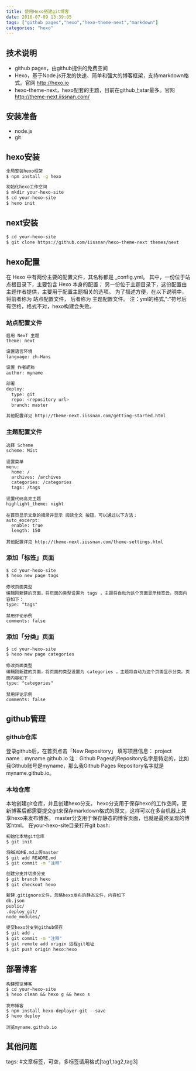 ```yaml
---
title: 使用Hexo搭建git博客
date: 2016-07-09 13:39:05
tags: ["github pages","hexo","hexo-theme-next","markdown"]
categories: "hexo"
---
```

## 技术说明
* github pages，由github提供的免费空间
* Hexo，基于Node.js开发的快速、简单和强大的博客框架，支持markdown格式。官网 http://hexo.io
* hexo-theme-next，hexo配套的主题，目前在github上star最多。官网 http://theme-next.iissnan.com/

## 安装准备
* node.js  
* git

## hexo安装
``` bash
全局安装hexo框架
$ npm install -g hexo

初始化hexo工作空间
$ mkdir your-hexo-site
$ cd your-hexo-site
$ hexo init
```

## next安装
``` bash
$ cd your-hexo-site
$ git clone https://github.com/iissnan/hexo-theme-next themes/next
```

## hexo配置
在 Hexo 中有两份主要的配置文件，其名称都是 _config.yml。 
其中，一份位于站点根目录下，主要包含 Hexo 本身的配置；
另一份位于主题目录下，这份配置由主题作者提供，主要用于配置主题相关的选项。
为了描述方便，在以下说明中，将前者称为 站点配置文件， 后者称为 主题配置文件。
注：yml的格式,":"符号后有空格，格式不对，hexo构建会失败。

### 站点配置文件
``` bash
启用 NexT 主题
theme: next

设置语言环境
language: zh-Hans

设置 作者昵称
author: myname

部署
deploy:
  type: git
  repo: <repository url>
  branch: master

其他配置详见 http://theme-next.iissnan.com/getting-started.html
```

### 主题配置文件
```
选择 Scheme
scheme: Mist

设置菜单
menu:
  home: /
  archives: /archives
  categories: /categories
  tags: /tags
    
设置代码高亮主题
highlight_theme: night 

在首页显示文章的摘录并显示 阅读全文 按钮，可以通过以下方法：
auto_excerpt:
  enable: true
  length: 150

其他配置详见 http://theme-next.iissnan.com/theme-settings.html
```

### 添加「标签」页面
```
$ cd your-hexo-site
$ hexo new page tags

修改页面类型
编辑刚新建的页面，将页面的类型设置为 tags ，主题将自动为这个页面显示标签云。页面内容如下：
type: "tags"

禁用评论示例
comments: false
```

### 添加「分类」页面
```
$ cd your-hexo-site
$ hexo new page categories

修改页面类型
编辑刚新建的页面，将页面的类型设置为 categories ，主题将自动为这个页面显示分类。页面内容如下：
type: "categories"

禁用评论示例
comments: false
```



## github管理
### github仓库
登录github后，在首页点击「New Repository」
填写项目信息：
project name：myname.github.io
注：Github Pages的Repository名字是特定的，比如我Github账号是myname，那么我Github Pages Repository名字就是myname.github.io。


### 本地仓库
本地创建git仓库，并且创建hexo分支。
hexo分支用于保存hexo的工作空间，更新博客后都需要提交git来保存markdown格式的原文，这样可以在多台机器上共享hexo来发布博客。
master分支用于保存静态的博客页面，也就是最终呈现的博客html。
在your-hexo-site目录打开git bash:
``` bash
初始化本地git仓库
$ git init

将README.md上传master
$ git add README.md
$ git commit -m "注释"

创建分支并切换分支
$ git branch hexo
$ git checkout hexo 

新建.gitignore文件，忽略hexo发布的静态文件，内容如下
db.json
public/
.deploy_git/
node_modules/

提交hexo分支到github保存
$ git add .
$ git commit -m "注释"
$ git remote add origin 远程git地址
$ git push origin hexo:hexo
```

## 部署博客
```
构建预览博客
$ cd your-hexo-site
$ hexo clean && hexo g && hexo s

发布博客
$ npm install hexo-deployer-git --save
$ hexo deploy

浏览myname.github.io
```

## 其他问题
tags: #文章标签，可空，多标签请用格式[tag1,tag2,tag3]

